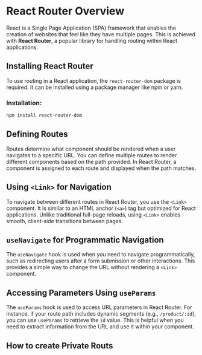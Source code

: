 # React Router Overview

React is a Single Page Application (SPA) framework that enables the creation of websites that feel like they have multiple pages. This is achieved with **React Router**, a popular library for handling routing within React applications.



## Installing React Router

To use routing in a React application, the `react-router-dom` package is required. It can be installed using a package manager like npm or yarn.

### Installation:

```bash
npm install react-router-dom
```

## Defining Routes

Routes determine what component should be rendered when a user navigates to a specific URL. You can define multiple routes to render different components based on the path provided. In React Router, a component is assigned to each route and displayed when the path matches.

## Using `<Link>` for Navigation

To navigate between different routes in React Router, you use the `<Link>` component. It is similar to an HTML anchor (`<a>`) tag but optimized for React applications. Unlike traditional full-page reloads, using `<Link>` enables smooth, client-side transitions between pages.

## `useNavigate` for Programmatic Navigation

The `useNavigate` hook is used when you need to navigate programmatically, such as redirecting users after a form submission or other interactions. This provides a simple way to change the URL without rendering a `<Link>` component.

## Accessing Parameters Using `useParams`

The `useParams` hook is used to access URL parameters in React Router. For instance, if your route path includes dynamic segments (e.g., `/product/:id`), you can use `useParams` to retrieve the `id` value. This is helpful when you need to extract information from the URL and use it within your component.

## How to create Private Routs




